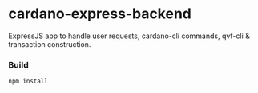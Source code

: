 # cardano-express-backend
ExpressJS app to handle user requests, cardano-cli commands, qvf-cli &amp; transaction construction.

### Build

`npm install`
